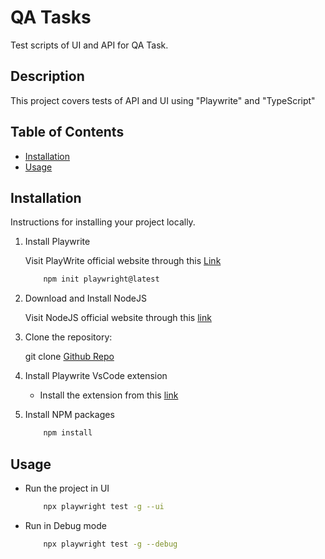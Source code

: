 # QA Tasks

Test scripts of UI and API for QA Task.

## Description

This project covers tests of API and UI using "Playwrite" and "TypeScript"

## Table of Contents

- [Installation](#installation)
- [Usage](#usage)

## Installation

Instructions for installing your project locally.

1. Install Playwrite

   Visit PlayWrite official website through this [Link](https://playwright.dev/docs/intro)

    ```bash
        npm init playwright@latest
    ```

2. Download and Install NodeJS

   Visit NodeJS official website through this [link](https://nodejs.org/en)

3. Clone the repository:

   git clone [Github Repo](https://github.com/AhmedEssam1306/TechVault.git)

4. Install Playwrite VsCode extension

    - Install the extension from this [link](https://marketplace.visualstudio.com/items?itemName=ms-playwright.playwright)

5. Install NPM packages

    ```bash
        npm install
    ```

## Usage

- Run the project in UI

    ``` bash
        npx playwright test -g --ui
    ```

- Run in Debug mode

    ```bash
        npx playwright test -g --debug
    ```
